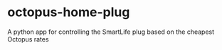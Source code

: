 # octopus-home-plug
A python app for controlling the SmartLife plug based on the cheapest Octopus rates
